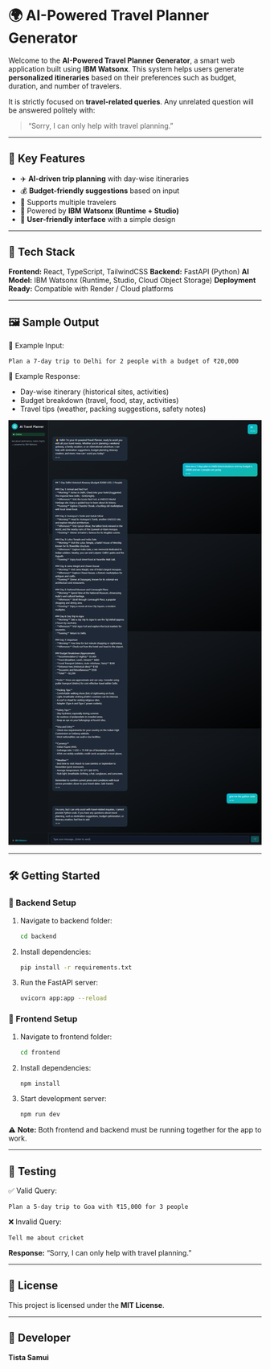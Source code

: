 # 🌍 AI-Powered Travel Planner Generator

Welcome to the **AI-Powered Travel Planner Generator**, a smart web application built using **IBM Watsonx**.
This system helps users generate **personalized itineraries** based on their preferences such as budget, duration, and number of travelers.

It is strictly focused on **travel-related queries**. Any unrelated question will be answered politely with:

> “Sorry, I can only help with travel planning.”

---

## 🚀 Key Features

* ✈️ **AI-driven trip planning** with day-wise itineraries
* 💰 **Budget-friendly suggestions** based on input
* 👥 Supports multiple travelers
* 🤖 Powered by **IBM Watsonx (Runtime + Studio)**
* 🎨 **User-friendly interface** with a simple design

---

## 🧠 Tech Stack

**Frontend:** React, TypeScript, TailwindCSS
**Backend:** FastAPI (Python)
**AI Model:** IBM Watsonx (Runtime, Studio, Cloud Object Storage)
**Deployment Ready:** Compatible with Render / Cloud platforms

---

## 🖼️ Sample Output

📌 Example Input:

```
Plan a 7-day trip to Delhi for 2 people with a budget of ₹20,000
```

📌 Example Response:

* Day-wise itinerary (historical sites, activities)
* Budget breakdown (travel, food, stay, activities)
* Travel tips (weather, packing suggestions, safety notes)

![AI Travel Planner Screenshot](https://github.com/Tista2005/AI-Travel-Planner-general/blob/main/output.png)

---

## 🛠️ Getting Started

### 🔧 Backend Setup

1. Navigate to backend folder:

   ```bash
   cd backend
   ```
2. Install dependencies:

   ```bash
   pip install -r requirements.txt
   ```
3. Run the FastAPI server:

   ```bash
   uvicorn app:app --reload
   ```

### 🎨 Frontend Setup

1. Navigate to frontend folder:

   ```bash
   cd frontend
   ```
2. Install dependencies:

   ```bash
   npm install
   ```
3. Start development server:

   ```bash
   npm run dev
   ```

⚠️ **Note:** Both frontend and backend must be running together for the app to work.

---

## 🧪 Testing

✅ Valid Query:

```
Plan a 5-day trip to Goa with ₹15,000 for 3 people
```

❌ Invalid Query:

```
Tell me about cricket
```

**Response:** “Sorry, I can only help with travel planning.”

---

## 📄 License

This project is licensed under the **MIT License**.

---

## 👤 Developer

**Tista Samui**
